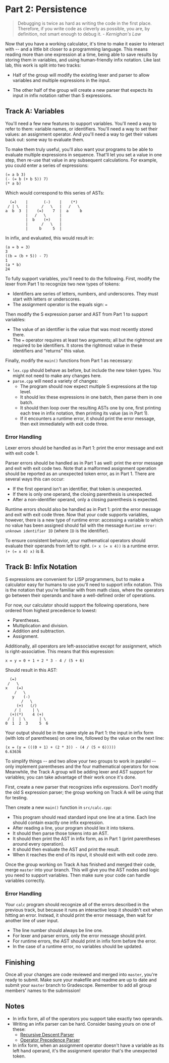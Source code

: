 # Part 2: Persistence

> Debugging is twice as hard as writing the code in the first place.  Therefore,
> if you write code as cleverly as possible, you are,  by definition,  not smart
> enough to debug it. - _Kernighan's Law_


Now that you have a working calculator,  it's time to make it easier to interact
with -- and a little bit  closer to a programming language.  This means  reading
more than  one expression at a time,  being able to save results by storing them
in variables, and using human-friendly infix notation.  Like last lab, this work
is split into two tracks:

- Half of the group will modify the existing lexer and parser to allow variables
  and multiple expressions in the input.

- The other half of the group will create a new parser that expects its input in
  infix notation rather than S expressions.


## Track A: Variables

You'll need a few new features to support variables.  You'll need a way to refer
to them: variable names, or identifiers.  You'll need a way to set their values:
an assignment operator. And you'll need a way to get their values back out: some
way to evaluate them.

To make them truly useful, you'll also want your programs to be able to evaluate
multiple expressions in sequence.  That'll let you set a value in one step, then
re-use that value in any subsequent calculations. For example, you could enter a
series of expressions:

```
(= a b 3)
(- (= b (+ b 5)) 7)
(* a b)
```

Which would correspond to this series of ASTs:

```
  (=)    |       (-)    |    (*)
 / | \   |      /   \   |   /   \
a  b  3  |    (=)    7  |  a     b
         |   /   \      |
         |  b    (+)    |
         |      /   \   |
         |     b     5  |
```

In infix, and evaluated, this would result in:

```
(a = b = 3)
3
((b = (b + 5)) - 7)
1
(a * b)
24
```

To fully support variables,  you'll need to do the following.  First, modify the
lexer from Part 1 to recognize two new types of tokens:

- Identifiers are series of letters, numbers, and underscores.  They must start
  with letters or underscores.
- The assignment operator is the equals sign: `=`

Then modify the S expression parser and AST from Part 1 to support variables:

- The value of an identifier is the value that was most recently stored there.
- The `=` operator  requires at least two arguments;  all but the  rightmost are
  required to be identifiers. It stores the rightmost value in these identifiers
  and "returns" this value.

Finally, modify the `main()` functions from Part 1 as necessary:

- `lex.cpp` should behave as before, but include the new token types.  You might
  not need to make any changes here.
- `parse.cpp` will need a variety of changes:
  - The program should now expect multiple S expressions at the top level.
  - It should lex these expressions in one batch, then parse them in one batch.
  - It should then loop over the resulting ASTs one by one,  first printing each
    tree in infix notation, then printing its value (as in Part 1).
  - If it  encounters a  runtime error,  it should print the error message, then
    exit immediately with exit code three.

### Error Handling

Lexer errors should be handled as in Part 1:  print the error message and exit
with exit code 1.

Parser errors should be handled as in Part 1 as well:  print the error message
and exit with exit code two.  Note that a malformed assignment operation should
be reported as an unexpected token error, as in Part 1.  There are several ways
this can occur:

- If the first operand isn't an identifier, that token is unexpected.
- If there is only one operand, the closing parenthesis is unexpected.
- After a non-identifier operand, only a closing parenthesis is expected.

Runtime errors should also be handled as in Part 1:  print the error message and
exit with exit code three. Now that your code supports variables, however, there
is a new type of runtime error:  accessing a variable to which no value has been
assigned  should  fail with  the message  `Runtime error: unknown identifier ID`
(where `ID` is the identifier).

To ensure consistent behavior, your mathematical operators should evaluate their
operands from left to right. `(+ x (= x 4))` is a runtime error. `(+ (= x 4) x)`
is 8.


## Track B: Infix Notation

S expressions are convenient for LISP programmers, but to make a calculator easy
for humans to use  you'll need to support infix notation.  This is  the notation
that you're familiar with from math class,  where the operators go between their
operands and have a well-defined order of operations.

For now,  our calculator should support  the following operations,  here ordered
from highest precedence to lowest:

- Parentheses.
- Multiplication and division.
- Addition and subtraction.
- Assignment.

Additionally, all operators are left-associative except for assignment, which is
right-associative.  This means that this expression:

```
x = y = 0 + 1 + 2 * 3 - 4 / (5 + 6)
```

Should result in this AST:

```
  (=)
 /   \
x    (=)
    /   \
   y    (-)
       /   \
     (+)   (/)
    / |     | \
  (+)(*)    4 (+)
 / |  | \      | \
0  1  2  3     5  6
```

Your output should be in the same style as Part 1: the input in infix form (with
lots of parentheses) on one line, followed by the value on the next line:

```
(x = (y = (((0 + 1) + (2 * 3)) - (4 / (5 + 6)))))
6.63636
```

To simplify things -- and two allow your two groups  to work in parallel -- only
implement  parentheses and  the four mathematical operators for now.  Meanwhile,
the  Track A group will be adding  lexer and AST support  for variables; you can
take advantage of their work once it's done.

First, create a  new parser that recognizes infix expressions.  Don't modify the
old  S expression parser;  the group working on  Track A  will be using that for
testing.

Then create a new `main()` function in `src/calc.cpp`:

- This program should read standard input one line at a time.  Each line should
  contain exactly one infix expression.
- After reading a line, your program should lex it into tokens.
- It should then parse those tokens into an AST.
- It should then  print the AST in infix form,  as in Part 1  (print parentheses
  around every operation).
- It should then evaluate the AST and print the result.
- When it reaches the end of its input, it should exit with exit code zero.

Once the  group working  on Track A  has finished and  merged their code,  merge
`master` into  your branch.  This will give you the AST nodes and logic you need
to support variables.  Then make sure your code can handle variables correctly.

### Error Handling

Your `calc` program should recognize all of the errors described in the previous
track, but because it runs an interactive loop it shouldn't exit when hitting an
error. Instead, it should print the error message, then wait for another line of
user input.

- The line number should always be line one.
- For lexer and parser errors, only the error message should print.
- For runtime errors, the AST should print in infix form before the error.
- In the case of a runtime error, no variables should be updated.



## Finishing

Once all your changes are code reviewed  and merged into `master`,  you're ready
to submit.  Make sure  your  makefile and readme  are up to date and submit your
`master` branch  to Gradescope.  Remember to add all group members' names to the
submission!


## Notes

- In infix form, all of the operators you support take exactly two operands.
- Writing an infix parser can be hard.  Consider basing yours on one of these:
  - [Recursive Descent Parser](https://en.wikipedia.org/wiki/Recursive_descent_parser)
  - [Operator Precedence Parser](https://en.wikipedia.org/wiki/Operator-precedence_parser)
- In infix form, when an assignment operator doesn't have a variable as its left
  hand operand, it's the assignment operator that's the unexpected token.

